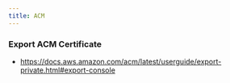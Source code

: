 ```yaml
---
title: ACM
---
```


### Export ACM Certificate 

- https://docs.aws.amazon.com/acm/latest/userguide/export-private.html#export-console